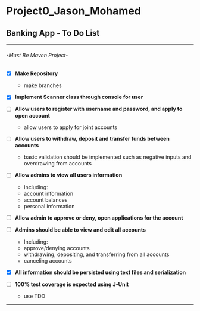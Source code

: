 # Project0_Jason_Mohamed
## Banking App - To Do List
***
###### -Must Be Maven Project-

- [x] **Make Repository**
     - make branches

- [x] **Implement Scanner class through console for user**

- [ ] **Allow users to register with username and password, and apply to open account**
     - allow users to apply for joint accounts
     
- [ ] **Allow users to withdraw, deposit and transfer funds between accounts**
     - basic validation should be implemented such as negative inputs and overdrawing from accounts
     
- [ ] **Allow admins to view all users information**
     - Including:
     - account information
     - account balances
     - personal information

- [ ] **Allow admin to approve or deny, open applications for the account**

- [ ] **Admins should be able to view and edit all accounts**
     - Including:
     - approve/denying accounts
     - withdrawing, depositing, and transferring from all accounts
     - canceling accounts

- [x] **All information should be persisted using text files and serialization**

- [ ] **100% test coverage is expected using J-Unit**
     - use TDD
***
